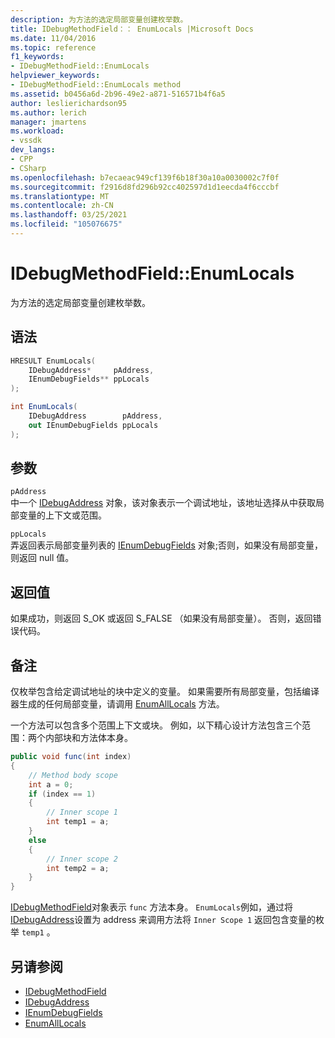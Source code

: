 ```yaml
---
description: 为方法的选定局部变量创建枚举数。
title: IDebugMethodField：： EnumLocals |Microsoft Docs
ms.date: 11/04/2016
ms.topic: reference
f1_keywords:
- IDebugMethodField::EnumLocals
helpviewer_keywords:
- IDebugMethodField::EnumLocals method
ms.assetid: b0456a6d-2b96-49e2-a871-516571b4f6a5
author: leslierichardson95
ms.author: lerich
manager: jmartens
ms.workload:
- vssdk
dev_langs:
- CPP
- CSharp
ms.openlocfilehash: b7ecaeac949cf139f6b18f30a10a0030002c7f0f
ms.sourcegitcommit: f2916d8fd296b92cc402597d1d1eecda4f6cccbf
ms.translationtype: MT
ms.contentlocale: zh-CN
ms.lasthandoff: 03/25/2021
ms.locfileid: "105076675"
---
```

# <a name="idebugmethodfieldenumlocals"></a>IDebugMethodField::EnumLocals
为方法的选定局部变量创建枚举数。

## <a name="syntax"></a>语法

```cpp
HRESULT EnumLocals(
    IDebugAddress*     pAddress,
    IEnumDebugFields** ppLocals
);
```

```csharp
int EnumLocals(
    IDebugAddress        pAddress,
    out IEnumDebugFields ppLocals
);
```

## <a name="parameters"></a>参数
`pAddress`\
中一个 [IDebugAddress](../../../extensibility/debugger/reference/idebugaddress.md) 对象，该对象表示一个调试地址，该地址选择从中获取局部变量的上下文或范围。

`ppLocals`\
弄返回表示局部变量列表的 [IEnumDebugFields](../../../extensibility/debugger/reference/ienumdebugfields.md) 对象;否则，如果没有局部变量，则返回 null 值。

## <a name="return-value"></a>返回值
如果成功，则返回 S_OK 或返回 S_FALSE （如果没有局部变量）。 否则，返回错误代码。

## <a name="remarks"></a>备注
仅枚举包含给定调试地址的块中定义的变量。 如果需要所有局部变量，包括编译器生成的任何局部变量，请调用 [EnumAllLocals](../../../extensibility/debugger/reference/idebugmethodfield-enumalllocals.md) 方法。

一个方法可以包含多个范围上下文或块。 例如，以下精心设计方法包含三个范围：两个内部块和方法体本身。

```csharp
public void func(int index)
{
    // Method body scope
    int a = 0;
    if (index == 1)
    {
        // Inner scope 1
        int temp1 = a;
    }
    else
    {
        // Inner scope 2
        int temp2 = a;
    }
}
```

[IDebugMethodField](../../../extensibility/debugger/reference/idebugmethodfield.md)对象表示 `func` 方法本身。 `EnumLocals`例如，通过将[IDebugAddress](../../../extensibility/debugger/reference/idebugaddress.md)设置为 address 来调用方法将 `Inner Scope 1` 返回包含变量的枚举 `temp1` 。

## <a name="see-also"></a>另请参阅
- [IDebugMethodField](../../../extensibility/debugger/reference/idebugmethodfield.md)
- [IDebugAddress](../../../extensibility/debugger/reference/idebugaddress.md)
- [IEnumDebugFields](../../../extensibility/debugger/reference/ienumdebugfields.md)
- [EnumAllLocals](../../../extensibility/debugger/reference/idebugmethodfield-enumalllocals.md)
